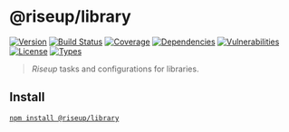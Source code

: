 # @riseup/library

[![Version](https://img.shields.io/npm/v/@riseup/library.svg)](https://www.npmjs.com/package/@riseup/library) [![Build Status](https://img.shields.io/travis/rafamel/riseup/master.svg)](https://travis-ci.org/rafamel/riseup) [![Coverage](https://img.shields.io/coveralls/rafamel/riseup/master.svg)](https://coveralls.io/github/rafamel/riseup) [![Dependencies](https://img.shields.io/david/rafamel/riseup.svg?path=packages%2Flibrary)](https://david-dm.org/rafamel/riseup?path=packages%2Flibrary) [![Vulnerabilities](https://img.shields.io/snyk/vulnerabilities/npm/@riseup/library.svg)](https://snyk.io/test/npm/@riseup/library) [![License](https://img.shields.io/github/license/rafamel/riseup.svg)](https://github.com/rafamel/riseup/blob/master/LICENSE) [![Types](https://img.shields.io/npm/types/@riseup/library.svg)](https://www.npmjs.com/package/@riseup/library)

> _Riseup_ tasks and configurations for libraries.

## Install

[`npm install @riseup/library`](https://www.npmjs.com/package/@riseup/library)
